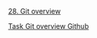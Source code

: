 [28. Git overview](https://github.com/irapapara/Mentorpiece/blob/main/28%20Git%20overview.pdf)

[Task Git overview Github](https://github.com/irapapara/28-HW-irap) 
